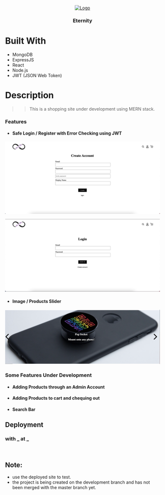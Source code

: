 <!-- PROJECT LOGO -->
<br />

<p align="center">
  <a href="https://github.com/divyam-p/Eternity">
    <img src="readme_imgs/" alt="Logo" width="80" height="80">
  </a>
  <h3 align="center">Eternity</h3>
</p>

# Built With 
* MongoDB 
* ExpressJS 
* React 
* Node.js 
* JWT (JSON Web Token) 

# Description
>> This is a shopping site under development using MERN stack. 

### Features

- #### Safe Login / Register with Error Checking using JWT

<p align="center">
    <img src="readme_imgs/pic2.png" alt="Image">

<br/> 
<p align="center">
    <img src="readme_imgs/pic3.png" alt="Image">

<br/> 

- #### Image / Products Slider 

<p align="center">
    <img src="readme_imgs/pic4.png" alt="Image">

<br/>

### Some Features Under Development 
- #### Adding Products through an Admin Account 
- #### Adding Products to cart and chequing out 
- #### Search Bar 

## Deployment 

### with _ at _

<br/>

## Note: 
* use the deployed site to test. 
* the project is being created on the development branch and has not been merged with the master branch yet. 
